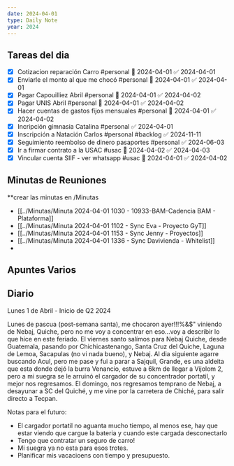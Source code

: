 ```yaml
---
date: 2024-04-01
type: Daily Note
year: 2024
---
```


## Tareas del dia

- [x] Cotizacion reparación Carro #personal 📅 2024-04-01 ✅ 2024-04-01
- [x] Enviarle el monto al que me chocó #personal 📅 2024-04-01 ✅ 2024-04-01
- [x] Pagar Capouilliez Abril #personal 📅 2024-04-01 ✅ 2024-04-02
- [x] Pagar UNIS Abril #personal 📅 2024-04-01 ✅ 2024-04-02
- [x] Hacer cuentas de gastos fijos mensuales #personal 📅 2024-04-01 ✅ 2024-04-02
- [x] Incripción gimnasia Catalina #personal ✅ 2024-04-01
- [x] Inscripción a Natación Carlos #personal #backlog ✅ 2024-11-11
- [x] Seguimiento reembolso de dinero pasaportes #personal ✅ 2024-06-03
- [x] Ir a firmar contrato a la USAC #usac 📅 2024-04-02 ✅ 2024-04-03
- [x] Vincular cuenta SIIF - ver whatsapp #usac 📅 2024-04-01 ✅ 2024-04-02

## Minutas de Reuniones
**crear las minutas en /Minutas

- [[../Minutas/Minuta 2024-04-01 1030 - 10933-BAM-Cadencia BAM - Plataforma]]
- [[../Minutas/Minuta 2024-04-01 1102 - Sync Eva - Proyecto GyT]]
- [[../Minutas/Minuta 2024-04-01 1153 - Sync Jenny - Proyectos]]
- [[../Minutas/Minuta 2024-04-01 1336 - Sync Davivienda - Whitelist]]
- 

## Apuntes Varios

## Diario

Lunes 1 de Abril - Inicio de Q2 2024

 Lunes de pascua (post-semana santa), me chocaron ayer!!!%&$" viniendo de Nebaj, Quiche, pero no me voy a concentrar en eso...voy a describir lo que hice en este feriado. El viernes santo salímos para Nebaj Quiche, desde Guatemala, pasando por Chichicastenango, Santa Cruz del Quiche, Laguna de Lemoa, Sacapulas (no vi nada bueno), y Nebaj.
 Al dia siguiente agarre buscando Acul, pero me pase y fui a parar a Sajquil, Grande, es una aldeita que esta donde dejó la burra Venancio, estuve a 6km de llegar a Vijolom 2, pero a mi suegra se le arruinó el cargador de su concentrador portatil, y mejor nos regresamos.
El domingo, nos regresamos temprano de Nebaj, a desayunar a SC del Quiché, y me vine por la carretera de Chiché, para salir directo a Tecpan.

Notas para el futuro:
- El cargador portatil no aguanta mucho tiempo, al menos ese, hay que estar viendo que cargue la bateria y cuando este cargada desconectarlo
- Tengo que contratar un seguro de carro!
- Mi suegra ya no esta para esos trotes.
- Planificar mis vacacioens con tiempo y presupuesto.



